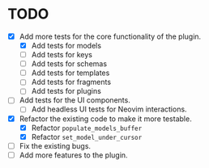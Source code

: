 # TODO

- [x] Add more tests for the core functionality of the plugin.
  - [x] Add tests for models
  - [ ] Add tests for keys
  - [ ] Add tests for schemas
  - [ ] Add tests for templates
  - [ ] Add tests for fragments
  - [ ] Add tests for plugins
- [ ] Add tests for the UI components.
  - [ ] Add headless UI tests for Neovim interactions.
- [x] Refactor the existing code to make it more testable.
  - [x] Refactor `populate_models_buffer`
  - [x] Refactor `set_model_under_cursor`
- [ ] Fix the existing bugs.
- [ ] Add more features to the plugin.
